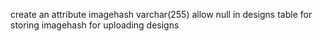 create an attribute imagehash varchar(255) allow null in designs table for storing imagehash for uploading designs